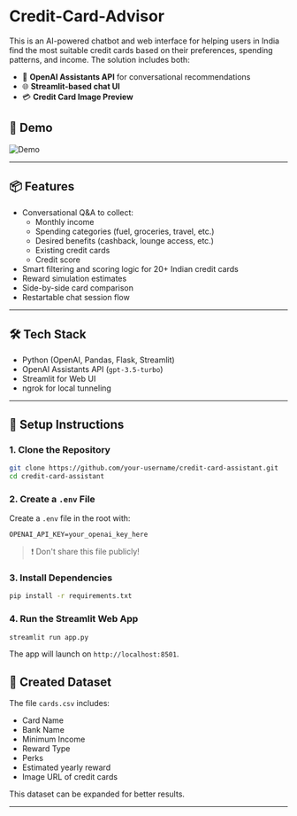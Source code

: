 # Credit-Card-Advisor

This is an AI-powered chatbot and web interface for helping users in India find the most suitable credit cards based on their preferences, spending patterns, and income. The solution includes both:

- 🧠 **OpenAI Assistants API** for conversational recommendations
- 🌐 **Streamlit-based chat UI**
- 💳 **Credit Card Image Preview**



## 🎥 Demo

![Demo](demo.gif)

---

## 📦 Features

- Conversational Q&A to collect:
  - Monthly income
  - Spending categories (fuel, groceries, travel, etc.)
  - Desired benefits (cashback, lounge access, etc.)
  - Existing credit cards
  - Credit score
- Smart filtering and scoring logic for 20+ Indian credit cards
- Reward simulation estimates
- Side-by-side card comparison
- Restartable chat session flow

---

## 🛠 Tech Stack

- Python (OpenAI, Pandas, Flask, Streamlit)
- OpenAI Assistants API (`gpt-3.5-turbo`)
- Streamlit for Web UI
- ngrok for local tunneling

---

## 🧪 Setup Instructions

### 1. Clone the Repository

```bash
git clone https://github.com/your-username/credit-card-assistant.git
cd credit-card-assistant
```

### 2. Create a `.env` File

Create a `.env` file in the root with:

```env
OPENAI_API_KEY=your_openai_key_here
```

> ❗ Don't share this file publicly!

### 3. Install Dependencies

```bash
pip install -r requirements.txt
```

### 4. Run the Streamlit Web App

```bash
streamlit run app.py
```

The app will launch on `http://localhost:8501`.


## 🧠 Created Dataset

The file `cards.csv` includes:
- Card Name
- Bank Name
- Minimum Income
- Reward Type
- Perks
- Estimated yearly reward
- Image URL of credit cards

This dataset can be expanded for better results.

---
